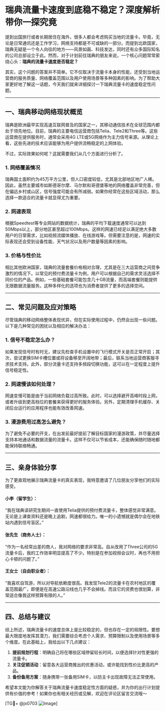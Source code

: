 # 瑞典流量卡速度到底稳不稳定？深度解析带你一探究竟

提到出国旅行或者长期居住在海外，很多人都会考虑购买当地的流量卡。毕竟，无论是日常通讯还是工作学习，网络支持都是不可或缺的一部分。而提到北欧国家，瑞典无疑是一个令人向往的地方——风景如画、科技发达，同时还有众多国际知名的公司总部设立于此。然而，对于计划前往瑞典的朋友来说，一个核心问题常常萦绕心头：**瑞典的流量卡速度是否稳定？**

其实，这个问题的答案并不简单。它不仅取决于流量卡本身的性能，还受到当地运营商的服务质量、网络覆盖范围以及用户使用场景等多种因素的影响。为了帮助大家更好地了解这一话题，今天我们就来详细探讨一下瑞典流量卡的速度稳定性问题。

---

## 一、瑞典移动网络现状概览

瑞典是欧洲最早实现高速互联网普及的国家之一，其移动通信技术在全球范围内都处于领先地位。目前，瑞典的主要电信运营商包括Telia、Tele2和Three等。这些运营商在提供服务时，通常会采用4G LTE或5G网络作为主力信号来源。从理论上看，这些先进的技术应该能够为用户提供流畅稳定的上网体验。

不过，实际效果如何呢？这就需要我们从几个方面进行分析了。

### 1. **网络覆盖情况**
瑞典国土面积约为45万平方公里，但人口密度较低，尤其是北部地区地广人稀。因此，虽然主要城市如斯德哥尔摩、马尔默和哥德堡等地的网络覆盖非常完善，但在偏远乡村或山区，信号强度可能会有所减弱。如果你经常在这些区域活动，那么选择一款适合的流量卡就显得尤为重要。

### 2. **网速表现**
根据Speedtest等专业网站的数据统计，瑞典的平均下载速度通常可以达到50Mbps以上，部分地区甚至超过100Mbps。这样的网速已经足以满足绝大多数用户的日常需求，比如视频流媒体播放、在线游戏等。但需要注意的是，网速的实际表现还会受到设备性能、天气状况以及用户数量等因素的影响。

### 3. **价格与性价比**
相比其他欧洲国家，瑞典的流量套餐价格相对合理，尤其是在三大运营商之间竞争激烈的情况下。以常见的预付费流量卡为例，用户可以根据自己的需求灵活选择不同价位的产品。例如，一些基础套餐可能包含几十GB流量，而高端套餐则能提供无限数据流量服务。这种多样化的选项也为消费者提供了更多的选择空间。

---

## 二、常见问题及应对策略

尽管瑞典的移动网络整体表现优异，但在实际使用过程中，仍然会出现一些问题。以下是几种常见的困扰以及相应的解决办法：

### 1. **信号不稳定怎么办？**
如果发现信号时有时无，建议先检查手机设置中的飞行模式开关是否正常开启；其次，尝试更换SIM卡槽位置或将设备移至开阔地带；最后，联系当地运营商客服寻求技术支持。此外，部分流量卡还支持多频段切换功能，这可以在一定程度上提升信号稳定性。

### 2. **网速慢该如何处理？**
网速变慢可能是由于当前网络负载过高所致。此时，可以选择避开高峰时段上网，或者升级到更高档位的套餐来获得更好的服务体验。另外，定期清理手机缓存、关闭后台运行的应用程序也能有效改善网速。

### 3. **漫游费用过高怎么避免？**
为了避免不必要的开支，在出发前最好提前了解目标国家的漫游政策，并尽量选择支持本地通话和数据流量的流量卡。这样不仅可以节省成本，还能确保随时随地都能保持联络畅通。

---

## 三、亲身体验分享

为了更直观地展示瑞典流量卡的真实表现，我特意邀请了几位朋友分享他们的实际感受。

#### 小李（留学生）：
“我在瑞典读研究生期间一直使用Telia提供的预付费流量卡，整体感觉非常满意。无论是上课查资料还是晚上追剧，网速都很给力。唯一的小遗憾就是偶尔会在地铁站内遇到信号盲区。”

#### 张先生（商务人士）：
“作为一名经常出差的商人，我对网络的要求非常高。自从改用了Three公司的5G流量卡后，我的工作效率明显提高了不少。特别是在参加视频会议时，再也不用担心卡顿的问题了。”

#### 王女士（自由职业者）：
“我喜欢自驾游，所以对导航依赖度很高。我发现Tele2的流量卡在农村地区的覆盖范围最广，即便是在高速公路沿线也几乎不会掉线。而且它的资费也很划算，非常适合像我这样预算有限的人。”

---

## 四、总结与建议

综上所述，瑞典流量卡的速度总体上是比较稳定的，但也存在一定的局限性。要想最大限度地发挥其潜力，我们需要综合考虑个人需求、预算限制以及使用场景等多个维度。在此基础上，我给出以下几点建议：

1. **提前规划行程**：明确自己将在哪些区域停留较长时间，以便选择针对性更强的流量卡。
2. **关注促销活动**：留意各大运营商推出的优惠活动，或许能找到性价比更高的产品。
3. **备份备用方案**：随身携带一张备用SIM卡，以防主卡出现故障无法正常使用。

希望本文能为你解答关于瑞典流量卡速度稳定性方面的疑惑，并为你的出行计划提供有价值的参考！如果你也有相关经历或见解，欢迎在评论区留言交流哦～  

[TG💪+ @jx0703 ![Image](https://github.com/user-attachments/assets/dbca1d08-cadb-493c-b0ec-ad6f7a83f270)]